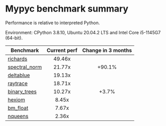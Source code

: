 # Mypyc benchmark summary

Performance is relative to interpreted Python.

Environment: CPython 3.8.10, Ubuntu 20.04.2 LTS and Intel Core i5-1145G7 (64-bit).

| Benchmark | Current perf | Change in 3 months |
| --- | :---: | :---: |
| [richards](benchmarks/richards.md) | 49.46x |  |
| [spectral_norm](benchmarks/spectral_norm.md) | 21.77x | +90.1% |
| [deltablue](benchmarks/deltablue.md) | 19.13x |  |
| [raytrace](benchmarks/raytrace.md) | 18.71x |  |
| [binary_trees](benchmarks/binary_trees.md) | 10.27x | +3.7% |
| [hexiom](benchmarks/hexiom.md) | 8.45x |  |
| [bm_float](benchmarks/bm_float.md) | 7.67x |  |
| [nqueens](benchmarks/nqueens.md) | 2.36x |  |

